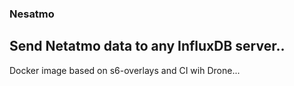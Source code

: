 ### Nesatmo

## Send Netatmo data to any InfluxDB server..

Docker image based on s6-overlays and CI wih Drone...
